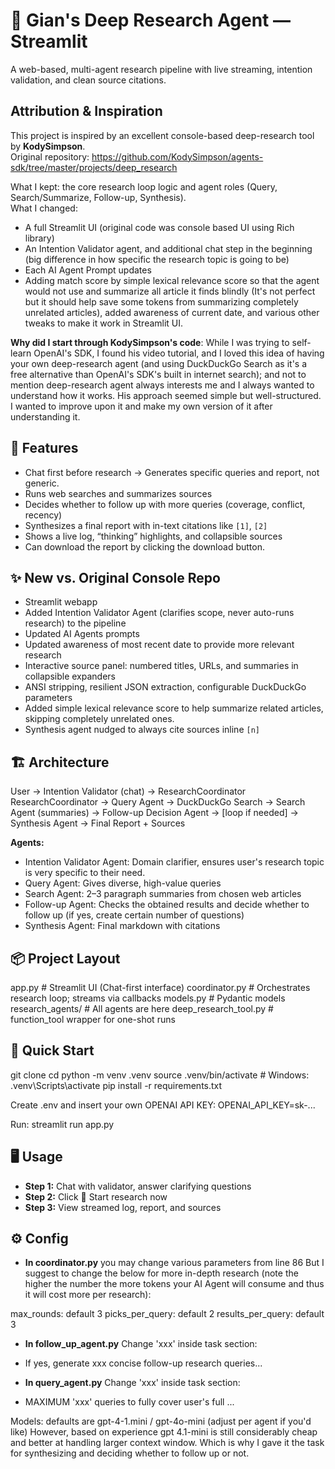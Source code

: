 # 🔎 Gian's Deep Research Agent — Streamlit

A web-based, multi-agent research pipeline with live streaming, intention validation, and clean source citations.

## Attribution & Inspiration
This project is inspired by an excellent console-based deep-research tool by **KodySimpson**.  
Original repository: https://github.com/KodySimpson/agents-sdk/tree/master/projects/deep_research  

What I kept: the core research loop logic and agent roles (Query, Search/Summarize, Follow-up, Synthesis).  
What I changed: 
- A full Streamlit UI (original code was console based UI using Rich library)
- An Intention Validator agent, and additional chat step in the beginning (big difference in how specific the research topic is going to be)
- Each AI Agent Prompt updates
- Adding match score by simple lexical relevance score so that the agent would not use and summarize all article it finds blindly (It's not perfect but it should help save some tokens from summarizing completely unrelated articles), added awareness of current date, and various other tweaks to make it work in Streamlit UI.

**Why did I start through KodySimpson's code**: While I was trying to self-learn OpenAI's SDK, I found his video tutorial, and I loved this idea of having your own deep-research agent (and using DuckDuckGo Search as it's a free alternative than OpenAI's SDK's built in internet search); and not to mention deep-research agent always interests me and I always wanted to understand how it works. His approach seemed simple but well-structured. I wanted to improve upon it and make my own version of it after understanding it.

## 🧭 Features
- Chat first before research -> Generates specific queries and report, not generic.
- Runs web searches and summarizes sources
- Decides whether to follow up with more queries (coverage, conflict, recency)
- Synthesizes a final report with in-text citations like `[1]`, `[2]`
- Shows a live log, “thinking” highlights, and collapsible sources
- Can download the report by clicking the download button.

## ✨ New vs. Original Console Repo
- Streamlit webapp
- Added Intention Validator Agent (clarifies scope, never auto-runs research) to the pipeline  
- Updated AI Agents prompts
- Updated awareness of most recent date to provide more relevant research  
- Interactive source panel: numbered titles, URLs, and summaries in collapsible expanders  
- ANSI stripping, resilient JSON extraction, configurable DuckDuckGo parameters  
- Added simple lexical relevance score to help summarize related articles, skipping completely unrelated ones.
- Synthesis agent nudged to always cite sources inline `[n]`  

## 🏗️ Architecture
User → Intention Validator (chat) → ResearchCoordinator
ResearchCoordinator → Query Agent → DuckDuckGo Search → Search Agent (summaries)
→ Follow-up Decision Agent → [loop if needed] → Synthesis Agent → Final Report + Sources

**Agents:**
- Intention Validator Agent: Domain clarifier, ensures user's research topic is very specific to their need.
- Query Agent: Gives diverse, high-value queries  
- Search Agent: 2–3 paragraph summaries from chosen web articles  
- Follow-up Agent: Checks the obtained results and decide whether to follow up (if yes, create certain number of questions)  
- Synthesis Agent: Final markdown with citations    

## 📦 Project Layout
app.py # Streamlit UI (Chat-first interface)
coordinator.py # Orchestrates research loop; streams via callbacks
models.py # Pydantic models
research_agents/ # All agents are here
deep_research_tool.py # function_tool wrapper for one-shot runs

## 🚀 Quick Start

git clone <this-repo>
cd <repo>
python -m venv .venv
source .venv/bin/activate   # Windows: .venv\Scripts\activate
pip install -r requirements.txt

Create .env and insert your own OPENAI API KEY:
OPENAI_API_KEY=sk-...

Run:
streamlit run app.py

## 🖥️ Usage
- **Step 1:** Chat with validator, answer clarifying questions
- **Step 2:** Click 🚀 Start research now
- **Step 3:** View streamed log, report, and sources

## ⚙️ Config
- **In coordinator.py** you may change various parameters from line 86
But I suggest to change the below for more in-depth research (note the higher the number the more tokens your AI Agent will consume and thus it will cost more per research):

max_rounds: default 3
picks_per_query: default 2
results_per_query: default 3

- **In follow_up_agent.py**
Change 'xxx' inside task section:
- If yes, generate xxx concise follow-up research queries...

- **In query_agent.py**
Change 'xxx' inside task section:
- MAXIMUM 'xxx' queries to fully cover user's full ...


Models: defaults are gpt-4-1.mini / gpt-4o-mini (adjust per agent if you'd like)
However, based on experience gpt 4.1-mini is still considerably cheap and better at handling larger context window. Which is why I gave it the task for synthesizing and deciding whether to follow up or not.